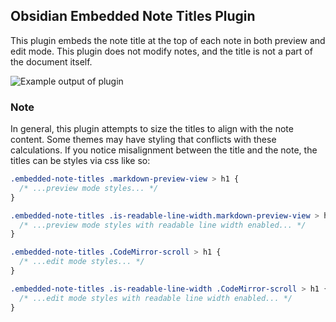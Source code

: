 ## Obsidian Embedded Note Titles Plugin

This plugin embeds the note title at the top of each note in both preview and edit mode. This plugin does not modify notes, and the title is not a part of the document itself.

<img src="https://raw.githubusercontent.com/mgmeyers/obsidian-embedded-note-titles/main/screenshots/example01.gif" alt="Example output of plugin" />


### Note

In general, this plugin attempts to size the titles to align with the note content. Some themes may have styling that conflicts with these calculations. If you notice misalignment between the title and the note, the titles can be styles via css like so:

```css
.embedded-note-titles .markdown-preview-view > h1 {
  /* ...preview mode styles... */
}

.embedded-note-titles .is-readable-line-width.markdown-preview-view > h1 {
  /* ...preview mode styles with readable line width enabled... */
}

.embedded-note-titles .CodeMirror-scroll > h1 {
  /* ...edit mode styles... */
}

.embedded-note-titles .is-readable-line-width .CodeMirror-scroll > h1 {
  /* ...edit mode styles with readable line width enabled... */
}
```